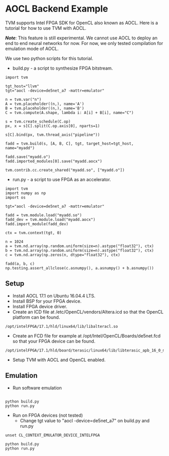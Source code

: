 AOCL Backend Example
====================

TVM supports Intel FPGA SDK for OpenCL also known as AOCL.  Here is a tutorial for how to use TVM with AOCL.

***Note***: This feature is still experimental.  We cannot use AOCL to deploy an end to end neural networks for now.  For now, we only tested compilation for emulation mode of AOCL.

We use two python scripts for this tutorial.

- build.py - a script to synthesize FPGA bitstream.
```
import tvm

tgt_host="llvm"
tgt="aocl -device=de5net_a7 -mattr=emulator"

n = tvm.var("n")
A = tvm.placeholder((n,), name='A')
B = tvm.placeholder((n,), name='B')
C = tvm.compute(A.shape, lambda i: A[i] + B[i], name="C")

s = tvm.create_schedule(C.op)
px, x = s[C].split(C.op.axis[0], nparts=1)

s[C].bind(px, tvm.thread_axis("pipeline"))

fadd = tvm.build(s, [A, B, C], tgt, target_host=tgt_host, name="myadd")

fadd.save("myadd.o")
fadd.imported_modules[0].save("myadd.aocx")

tvm.contrib.cc.create_shared("myadd.so", ["myadd.o"])
```

- run.py - a script to use FPGA as an accelerator.
```
import tvm
import numpy as np
import os

tgt="aocl -device=de5net_a7 -mattr=emulator"

fadd = tvm.module.load("myadd.so")
fadd_dev = tvm.module.load("myadd.aocx")
fadd.import_module(fadd_dev)

ctx = tvm.context(tgt, 0)

n = 1024
a = tvm.nd.array(np.random.uniform(size=n).astype("float32"), ctx)
b = tvm.nd.array(np.random.uniform(size=n).astype("float32"), ctx)
c = tvm.nd.array(np.zeros(n, dtype="float32"), ctx)

fadd(a, b, c)
np.testing.assert_allclose(c.asnumpy(), a.asnumpy() + b.asnumpy())
```

Setup
-----

- Install AOCL 17.1 on Ubuntu 16.04.4 LTS.
- Install BSP for your FPGA device.
- Install FPGA device driver.
- Create an ICD file at /etc/OpenCL/vendors/Altera.icd so that the OpenCL platform can be found.
```
/opt/intelFPGA/17.1/hld/linux64/lib/libalteracl.so
```
- Create an FCD file for example at /opt/Intel/OpenCL/Boards/de5net.fcd so that your FPGA device can be found.
```
/opt/intelFPGA/17.1/hld/board/terasic/linux64/lib/libterasic_apb_16_0_mmd.so
```
- Setup TVM with AOCL and OpenCL enabled.

Emulation
---------

- Run software emulation
```export CL_CONTEXT_EMULATOR_DEVICE_INTELFPGA=1

python build.py
python run.py
```

- Run on FPGA devices (not tested)
    - Change tgt value to "aocl -device=de5net_a7" on build.py and run.py
```
unset CL_CONTEXT_EMULATOR_DEVICE_INTELFPGA

python build.py
python run.py
```

